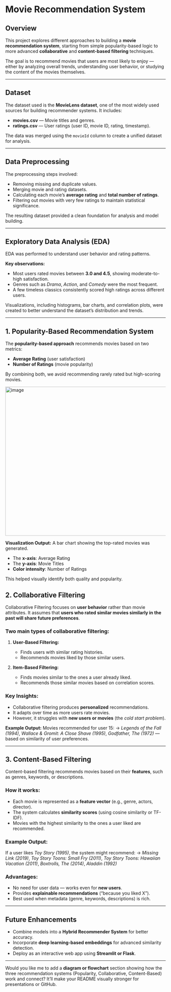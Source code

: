 


#  Movie Recommendation System

##  Overview

This project explores different approaches to building a **movie recommendation system**, starting from simple popularity-based logic to more advanced **collaborative** and **content-based filtering** techniques.

The goal is to recommend movies that users are most likely to enjoy — either by analyzing overall trends, understanding user behavior, or studying the content of the movies themselves.

---

##  Dataset

The dataset used is the **MovieLens dataset**, one of the most widely used sources for building recommender systems. It includes:

* **movies.csv** — Movie titles and genres.
* **ratings.csv** — User ratings (user ID, movie ID, rating, timestamp).

The data was merged using the `movieId` column to create a unified dataset for analysis.

---

##  Data Preprocessing

The preprocessing steps involved:

* Removing missing and duplicate values.
* Merging movie and rating datasets.
* Calculating each movie’s **average rating** and **total number of ratings**.
* Filtering out movies with very few ratings to maintain statistical significance.

The resulting dataset provided a clean foundation for analysis and model building.

---

##  Exploratory Data Analysis (EDA)

EDA was performed to understand user behavior and rating patterns.

**Key observations:**

* Most users rated movies between **3.0 and 4.5**, showing moderate-to-high satisfaction.
* Genres such as *Drama*, *Action*, and *Comedy* were the most frequent.
* A few timeless classics consistently scored high ratings across different users.

Visualizations, including histograms, bar charts, and correlation plots, were created to better understand the dataset’s distribution and trends.

---

##  1. Popularity-Based Recommendation System

The **popularity-based approach** recommends movies based on two metrics:

* **Average Rating** (user satisfaction)
* **Number of Ratings** (movie popularity)

By combining both, we avoid recommending rarely rated but high-scoring movies.

<img width="1076" height="468" alt="image" src="https://github.com/user-attachments/assets/91906b53-0074-4d9d-913e-926d7d947b6d" />


**Visualization Output:**
A bar chart showing the top-rated movies was generated.

* The **x-axis**: Average Rating
* The **y-axis**: Movie Titles
* **Color intensity**: Number of Ratings

This helped visually identify both quality and popularity.



##  2. Collaborative Filtering

Collaborative Filtering focuses on **user behavior** rather than movie attributes. It assumes that **users who rated similar movies similarly in the past will share future preferences**.

###  Two main types of collaborative filtering:

1. **User-Based Filtering:**

   * Finds users with similar rating histories.
   * Recommends movies liked by those similar users.

2. **Item-Based Filtering:**

   * Finds movies similar to the ones a user already liked.
   * Recommends those similar movies based on correlation scores.

###  Key Insights:

* Collaborative filtering produces **personalized** recommendations.
* It adapts over time as more users rate movies.
* However, it struggles with **new users or movies** (the *cold start problem*).

**Example Output:**
Movies recommended for user 15:
→ *Legends of the Fall (1994)*, *Wallace & Gromit: A Close Shave (1995)*, *Godfather, The (1972)* — based on similarity of user preferences.




---

##  3. Content-Based Filtering

Content-based filtering recommends movies based on their **features**, such as genres, keywords, or descriptions.

###  How it works:

* Each movie is represented as a **feature vector** (e.g., genre, actors, director).
* The system calculates **similarity scores** (using cosine similarity or TF-IDF).
* Movies with the highest similarity to the ones a user liked are recommended.

###  Example Output:

If a user likes *Toy Story (1995)*, the system might recommend:
→ *Missing Link (2019)*, *Toy Story Toons: Small Fry (2011)*, *Toy Story Toons: Hawaiian Vacation (2011)*, *Boxtrolls, The (2014)*, *Aladdin (1992)*

###  Advantages:

* No need for user data — works even for **new users**.
* Provides **explainable recommendations** (“because you liked X”).
* Best used when metadata (genre, keywords, descriptions) is rich.

---



## Future Enhancements

* Combine models into a **Hybrid Recommender System** for better accuracy.
* Incorporate **deep learning-based embeddings** for advanced similarity detection.
* Deploy as an interactive web app using **Streamlit or Flask**.


---

Would you like me to add a **diagram or flowchart** section showing how the three recommendation systems (Popularity, Collaborative, Content-Based) work and connect? It’ll make your README visually stronger for presentations or GitHub.
